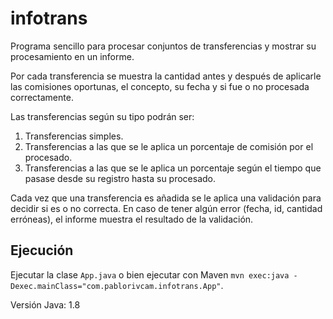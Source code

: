 # infotrans
Programa sencillo para procesar conjuntos de transferencias y mostrar su procesamiento en un informe.

Por cada transferencia se muestra la cantidad antes y después de aplicarle las comisiones oportunas, el concepto, su fecha y si fue o no procesada correctamente.

Las transferencias según su tipo podrán ser: 

   1. Transferencias simples.
   2. Transferencias a las que se le aplica un porcentaje de comisión por el procesado.
   3. Transferencias a las que se le aplica un porcentaje según el tiempo que pasase desde su registro hasta su procesado.

Cada vez que una transferencia es añadida se le aplica una validación para decidir si es o no correcta.
En caso de tener algún error (fecha, id, cantidad erróneas), el informe muestra el resultado de la validación.

## Ejecución

Ejecutar la clase `App.java` o bien ejecutar con Maven `mvn exec:java -Dexec.mainClass="com.pablorivcam.infotrans.App"`.

Versión Java: 1.8


